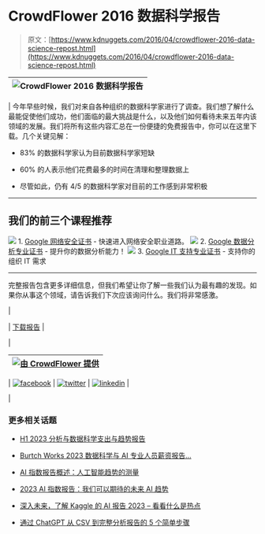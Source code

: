 # CrowdFlower 2016 数据科学报告

> 原文：[https://www.kdnuggets.com/2016/04/crowdflower-2016-data-science-repost.html](https://www.kdnuggets.com/2016/04/crowdflower-2016-data-science-repost.html)

| ![CrowdFlower 2016 数据科学报告](../Images/d765cbc3527256606b6e9c61384ec111.png) |
| --- |

| 今年早些时候，我们对来自各种组织的数据科学家进行了调查。我们想了解什么最能促使他们成功，他们面临的最大挑战是什么，以及他们如何看待未来五年内该领域的发展。我们将所有这些内容汇总在一份便捷的免费报告中，你可以在这里下载。几个关键见解：

+   83% 的数据科学家认为目前数据科学家短缺

+   60% 的人表示他们花费最多的时间在清理和整理数据上

+   尽管如此，仍有 4/5 的数据科学家对目前的工作感到非常积极

* * *

## 我们的前三个课程推荐

![](../Images/0244c01ba9267c002ef39d4907e0b8fb.png) 1\. [Google 网络安全证书](https://www.kdnuggets.com/google-cybersecurity) - 快速进入网络安全职业道路。 ![](../Images/e225c49c3c91745821c8c0368bf04711.png) 2\. [Google 数据分析专业证书](https://www.kdnuggets.com/google-data-analytics) - 提升你的数据分析能力！ ![](../Images/0244c01ba9267c002ef39d4907e0b8fb.png) 3\. [Google IT 支持专业证书](https://www.kdnuggets.com/google-itsupport) - 支持你的组织 IT 需求

* * *

完整报告包含更多详细信息，但我们希望让你了解一些我们认为最有趣的发现。如果你从事这个领域，请告诉我们下次应该询问什么。我们将非常感激。

|

&#124; [下载报告](http://visit.crowdflower.com/data-science-report.html) &#124;

|

| [![由 CrowdFlower 提供](../Images/37334953863e03aaac77e2865f3174d7.png)](http://www.crowdflower.com) |
| --- |

&#124; [![facebook](../Images/7a5019a95df5a18187b1410a90da925c.png)](https://www.facebook.com/CrowdFlower) &#124; [![twitter](../Images/b4c7aa172df5102fcb0e9618dcc45b43.png)](https://twitter.com/CrowdFlower) &#124; [![linkedin](../Images/a87315ca93dc4027141abeb34c45da85.png)](https://www.linkedin.com/company/crowdflower) &#124;

|

### 更多相关话题

+   [H1 2023 分析与数据科学支出与趋势报告](https://www.kdnuggets.com/2023/07/h1-2023-analytics-data-science-spend-trends-report.html)

+   [Burtch Works 2023 数据科学与 AI 专业人员薪资报告…](https://www.kdnuggets.com/2023/08/burtch-works-2023-data-science-ai-professionals-salary-report.html)

+   [AI 指数报告概述：人工智能趋势的测量](https://www.kdnuggets.com/2023/04/overview-ai-index-report-measuring-trends-artificial-intelligence.html)

+   [2023 AI 指数报告：我们可以期待的未来 AI 趋势](https://www.kdnuggets.com/2023/06/2023-ai-index-report-ai-trends-expect-future.html)

+   [深入未来，了解 Kaggle 的 AI 报告 2023 – 看看什么是热点](https://www.kdnuggets.com/dive-into-the-future-with-kaggle-ai-report-2023-see-what-hot)

+   [通过 ChatGPT 从 CSV 到完整分析报告的 5 个简单步骤](https://www.kdnuggets.com/from-csv-to-complete-analytical-report-with-chatgpt-in-5-simple-steps)

